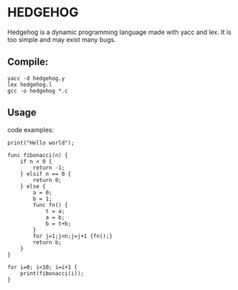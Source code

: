 # HEDGEHOG
Hedgehog is a dynamic programming language made with yacc and lex.
It is too simple and may exist many bugs.
## Compile:
```
yacc -d hedgehog.y
lex hedgehog.l
gcc -o hedgehog *.c
```

## Usage
code examples:
```
print("Hello world");
```
```
func fibonacci(n) {
    if n < 0 {
        return -1;
    } elsif n == 0 {
        return 0;
    } else {
        a = 0;
        b = 1;
        func fn() {
            t = a;
            a = b;
            b = t+b;
        }
        for j=1;j<n;j=j+1 {fn();}
        return b;
    }
}

for i=0; i<10; i=i+1 {
    print(fibonacci(i));
}
```
